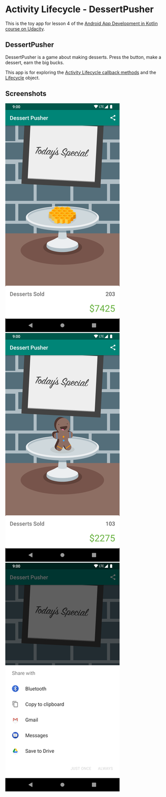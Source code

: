 # Activity Lifecycle - DessertPusher 

This is the toy app for lesson 4 of the [Android App Development in Kotlin course on Udacity](https://www.udacity.com/course/developing-android-apps-with-kotlin--ud9012).

## DessertPusher

DessertPusher is a game about making desserts. Press the button, make a dessert, earn the big bucks.

This app is for exploring the [Activity Lifecycle callback methods](https://developer.android.com/guide/components/activities/activity-lifecycle) and the [Lifecycle](https://developer.android.com/reference/android/arch/lifecycle/Lifecycle) object.


## Screenshots

![Screenshot1](screenshots/screen0.png) ![Screenshot1](screenshots/screen1.png) ![Screenshot1](screenshots/screen2.png)

